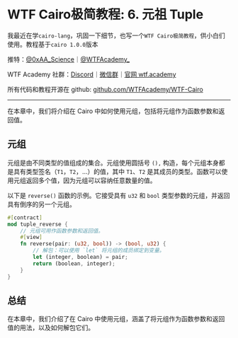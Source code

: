 # WTF Cairo极简教程: 6. 元祖 Tuple

我最近在学`cairo-lang`，巩固一下细节，也写一个`WTF Cairo极简教程`，供小白们使用。教程基于`cairo 1.0.0`版本

推特：[@0xAA_Science](https://twitter.com/0xAA_Science)｜[@WTFAcademy_](https://twitter.com/WTFAcademy_)

WTF Academy 社群：[Discord](https://discord.gg/5akcruXrsk)｜[微信群](https://docs.google.com/forms/d/e/1FAIpQLSe4KGT8Sh6sJ7hedQRuIYirOoZK_85miz3dw7vA1-YjodgJ-A/viewform?usp=sf_link)｜[官网 wtf.academy](https://wtf.academy)

所有代码和教程开源在 github: [github.com/WTFAcademy/WTF-Cairo](https://github.com/WTFAcademy/WTF-Cairo)

---

在本章中，我们将介绍在 Cairo 中如何使用元组，包括将元组作为函数参数和返回值。

## 元组

元组是由不同类型的值组成的集合。元组使用圆括号 `(),` 构造，每个元组本身都是具有类型签名（`T1`，`T2`，...）的值，其中 `T1`、`T2` 是其成员的类型。函数可以使用元组返回多个值，因为元组可以容纳任意数量的值。

以下是 `reverse()` 函数的示例。它接受具有 `u32` 和 `bool` 类型参数的元组，并返回具有倒序的另一个元组。

```rust
#[contract]
mod tuple_reverse {
    // 元组可用作函数参数和返回值。
    #[view]
    fn reverse(pair: (u32, bool)) -> (bool, u32) {
        // 解包：可以使用 `let` 将元组的成员绑定到变量。
        let (integer, boolean) = pair;
        return (boolean, integer);
    }
}
```

## 总结

在本章中，我们介绍了在 Cairo 中使用元组，涵盖了将元组作为函数参数和返回值的用法，以及如何解包它们。